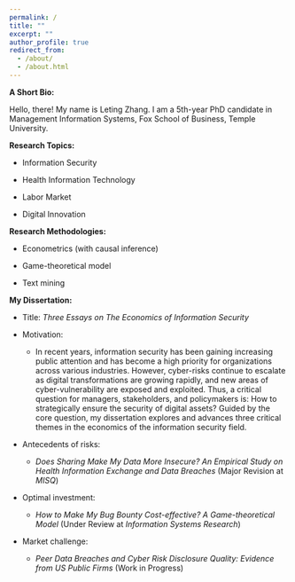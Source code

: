 ```yaml
---
permalink: /
title: ""
excerpt: ""
author_profile: true
redirect_from: 
  - /about/
  - /about.html
---
```


**A Short Bio:**

Hello, there! My name is Leting Zhang. I am a 5th-year PhD candidate in Management Information Systems, Fox School of Business, Temple University.



**Research Topics:**

- Information Security

- Health Information Technology

- Labor Market

- Digital Innovation

  

**Research Methodologies:**

- Econometrics (with causal inference)

- Game-theoretical model

- Text mining

  

**My Dissertation:**

- Title: *Three Essays on The Economics of Information Security*
- Motivation: 
  - In recent years, information security has been gaining increasing public attention and has
    become a high priority for organizations across various industries. However, cyber-risks continue
    to escalate as digital transformations are growing rapidly, and new areas of cyber-vulnerability are
    exposed and exploited. Thus, a critical question for managers, stakeholders, and policymakers
    is: How to strategically ensure the security of digital assets? Guided by the core question, my
    dissertation explores and advances three critical themes in the economics of the information
    security field.  

- Antecedents of risks:
  -  **Does Sharing Make My Data More Insecure? An Empirical Study on Health*
    Information Exchange and Data Breaches*  (Major Revision at *MISQ*)

- Optimal investment:
  -   *How to Make My Bug Bounty Cost-effective? A Game-theoretical Model* (Under Review at *Information Systems Research*)

- Market challenge:
  -  *Peer Data Breaches and Cyber Risk Disclosure Quality: Evidence from US Public
    Firms* (Work in Progress)


​		
